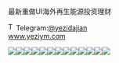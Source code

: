 最新重做UI海外再生能源投资理财<p dir="auto"><a target="_blank" rel="noopener noreferrer nofollow" href="https://camo.githubusercontent.com/d614d90677fbc2e34c7c62ebc68c82379d87a57c4beaf05af65fec7ba6b72e36/68747470733a2f2f63646e2d69636f6e732d706e672e666c617469636f6e2e636f6d2f3531322f323131312f323131313634362e706e67"><img src="https://camo.githubusercontent.com/d614d90677fbc2e34c7c62ebc68c82379d87a57c4beaf05af65fec7ba6b72e36/68747470733a2f2f63646e2d69636f6e732d706e672e666c617469636f6e2e636f6d2f3531322f323131312f323131313634362e706e67" alt="Telegram Icon" style="width: 16px; max-width: 100%;" data-canonical-src="https://cdn-icons-png.flaticon.com/512/2111/2111646.png"></a>Telegram:<a href="https://t.me/yezidajian" rel="nofollow">@yezidajian</a><br><a href="https://www.yeziym.com/">www.yeziym.com</a></p><img src="https://github.com/yeziym/zuixinzhongzuoUI_fg/blob/main/ldwlN.png"><img src="https://github.com/yeziym/zuixinzhongzuoUI_fg/blob/main/eLDEH.png"><img src="https://github.com/yeziym/zuixinzhongzuoUI_fg/blob/main/kvevQ.png"><img src="https://github.com/yeziym/zuixinzhongzuoUI_fg/blob/main/cte91.png"><img src="https://github.com/yeziym/zuixinzhongzuoUI_fg/blob/main/dhWsN.png"><img src="https://github.com/yeziym/zuixinzhongzuoUI_fg/blob/main/n1q7b.png"><img src="https://github.com/yeziym/zuixinzhongzuoUI_fg/blob/main/oT5uI.png"><img src="https://github.com/yeziym/zuixinzhongzuoUI_fg/blob/main/WmOhn.png"><img src="https://github.com/yeziym/zuixinzhongzuoUI_fg/blob/main/Z18vS.png"><img src="https://github.com/yeziym/zuixinzhongzuoUI_fg/blob/main/Lb0sl.png"><img src="https://github.com/yeziym/zuixinzhongzuoUI_fg/blob/main/iZccy.png"><img src="https://github.com/yeziym/zuixinzhongzuoUI_fg/blob/main/N9dNe.png"><img src="https://github.com/yeziym/zuixinzhongzuoUI_fg/blob/main/drNfs.png">